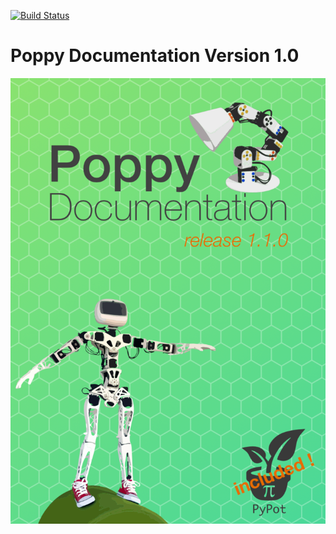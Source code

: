 [![Build Status](https://travis-ci.org/ppierre-rouanet/poppy-docs.svg?branch=master)](https://travis-ci.org/pierre-rouanet/poppy-docs)

# Poppy Documentation Version 1.0

[![image](img/cover.png)](http://poppy-project.github.io/poppy-docs/)
